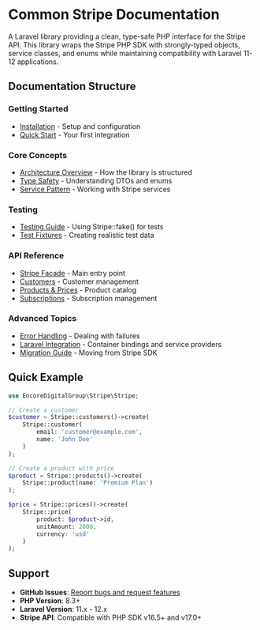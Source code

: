 # Common Stripe Documentation

A Laravel library providing a clean, type-safe PHP interface for the Stripe API. This library wraps the Stripe PHP SDK with strongly-typed objects, service classes, and
enums while maintaining compatibility with Laravel 11-12 applications.

## Documentation Structure

### Getting Started

- [Installation](installation.md) - Setup and configuration
- [Quick Start](quick-start.md) - Your first integration

### Core Concepts

- [Architecture Overview](architecture.md) - How the library is structured
- [Type Safety](type-safety.md) - Understanding DTOs and enums
- [Service Pattern](services.md) - Working with Stripe services

### Testing

- [Testing Guide](testing.md) - Using Stripe::fake() for tests
- [Test Fixtures](fixtures.md) - Creating realistic test data

### API Reference

- [Stripe Facade](api/stripe-facade.md) - Main entry point
- [Customers](api/customers.md) - Customer management
- [Products & Prices](api/products-prices.md) - Product catalog
- [Subscriptions](api/subscriptions.md) - Subscription management

### Advanced Topics

- [Error Handling](advanced/error-handling.md) - Dealing with failures
- [Laravel Integration](advanced/laravel-integration.md) - Container bindings and service providers
- [Migration Guide](advanced/migration-guide.md) - Moving from Stripe SDK

## Quick Example

```php
use EncoreDigitalGroup\Stripe\Stripe;

// Create a customer
$customer = Stripe::customers()->create(
    Stripe::customer(
        email: 'customer@example.com',
        name: 'John Doe'
    )
);

// Create a product with price
$product = Stripe::products()->create(
    Stripe::product(name: 'Premium Plan')
);

$price = Stripe::prices()->create(
    Stripe::price(
        product: $product->id,
        unitAmount: 2000,
        currency: 'usd'
    )
);
```

## Support

- **GitHub Issues**: [Report bugs and request features](https://github.com/encoredigitalgroup/common-stripe/issues)
- **PHP Version**: 8.3+
- **Laravel Version**: 11.x - 12.x
- **Stripe API**: Compatible with PHP SDK v16.5+ and v17.0+
